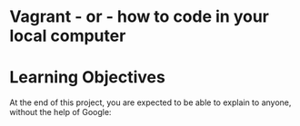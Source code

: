 # Vagrant - or - how to code in your local computer

# Learning Objectives
At the end of this project, you are expected to be able to explain to anyone, without the help of Google:
